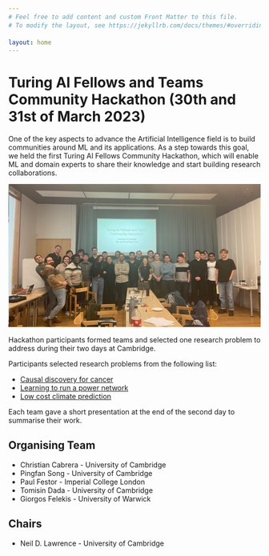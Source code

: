 ```yaml
---
# Feel free to add content and custom Front Matter to this file.
# To modify the layout, see https://jekyllrb.com/docs/themes/#overriding-theme-defaults

layout: home
---
```


<div id="description">
  <h1>Turing AI Fellows and Teams Community Hackathon (30th and 31st of March 2023)</h1>
  <p>
    One of the key aspects to advance the Artificial Intelligence field is to build communities around ML and its applications. 
    As a step towards this goal, we held the first Turing AI Fellows Community Hackathon, which will enable ML and domain 
    experts to share their knowledge and start building research collaborations.
  </p>
  <p>
    <img src="./pics/participants.jpg" alt="Hackathon Participants">
  </p>
  <p>
    Hackathon participants formed teams and selected one research problem to address during their two days at Cambridge. 
  </p>
  <p> 
    Participants selected research problems from the following list:
    <ul>
      <li>
	    <a target="_blank" href="./materials/problem_1/causal_discovery_cancer.html">
          Causal discovery for cancer
        </a>
	  </li>
      <li>
        <a target="_blank" href="./materials/problem_2/grid_operation.html">
          Learning to run a power network
        </a>
      </li> 
      <li>
        <a target="_blank" href="./materials/problem_3/low_cost_prediction.html">
          Low cost climate prediction
        </a>
      </li>  
    </ul>
  </p>
  <p>
    Each team gave a short presentation at the end of the second day to summarise their work.
  </p>
  <h2>Organising Team</h2>
    <ul>
      <li>Christian Cabrera - University of Cambridge</li>
	  <li>Pingfan Song - University of Cambridge</li>
	  <li>Paul Festor - Imperial College London</li>
	  <li>Tomisin Dada - University of Cambridge</li>
	  <li>Giorgos Felekis - University of Warwick</li>
    </ul>
	<h2>Chairs</h2>
    <ul>
      <li>Neil D. Lawrence - University of Cambridge</li>
    </ul>
</div>
